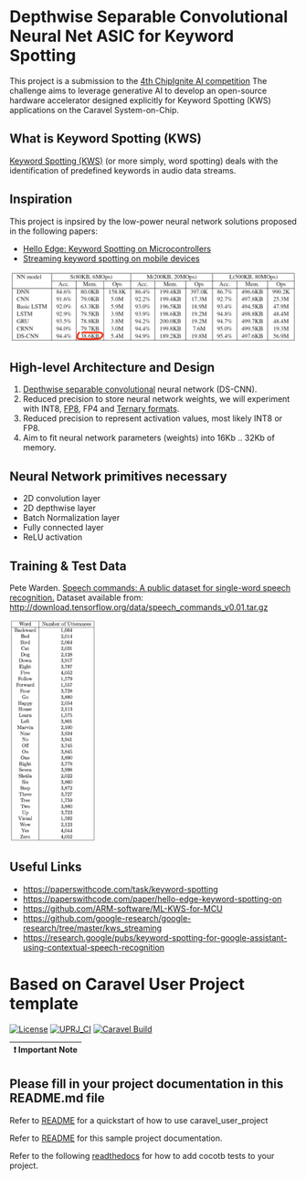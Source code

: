 # Depthwise Separable Convolutional Neural Net ASIC for Keyword Spotting

This project is a submission to the [4th ChipIgnite AI competition](https://efabless.com/genai/challenges/4)
The challenge aims to leverage generative AI to develop an open-source hardware accelerator designed explicitly for Keyword Spotting (KWS) applications on the Caravel System-on-Chip.

## What is Keyword Spotting (KWS)

[Keyword Spotting (KWS)](https://en.wikipedia.org/wiki/Keyword_spotting) (or more simply, word spotting) deals with the identification of predefined keywords in audio data streams.

## Inspiration
This project is inpsired by the low-power neural network solutions proposed in the following papers:
   * [Hello Edge: Keyword Spotting on Microcontrollers](https://arxiv.org/abs/1711.07128)
   * [Streaming keyword spotting on mobile devices](https://arxiv.org/abs/2005.06720)

![Hello Edge: Keyword Spotting on Microcontrollers](docs/DSCNN.png)

## High-level Architecture and Design
1. [Depthwise separable convolutional](https://paperswithcode.com/method/depthwise-separable-convolution) neural network (DS-CNN).
2. Reduced precision to store neural network weights, we will experiment with INT8, [FP8](https://arxiv.org/abs/2209.05433), FP4 and [Ternary formats](https://arxiv.org/pdf/2402.17764.pdf).
3. Reduced precision to represent activation values, most likely INT8 or FP8.
4. Aim to fit neural network parameters (weights) into 16Kb .. 32Kb of memory.

## Neural Network primitives necessary
* 2D convolution layer
* 2D depthwise layer
* Batch Normalization layer
* Fully connected layer
* ReLU activation

## Training & Test Data

Pete Warden. [Speech commands: A public dataset for single-word speech recognition.](http://arxiv.org/abs/1804.03209)
Dataset available from: http://download.tensorflow.org/data/speech_commands_v0.01.tar.gz

<p align="left" width="100%">
    <img width="30%" src="./docs/SpeechCommands.png">
</p>

## Useful Links
* https://paperswithcode.com/task/keyword-spotting
* https://paperswithcode.com/paper/hello-edge-keyword-spotting-on
* https://github.com/ARM-software/ML-KWS-for-MCU
* https://github.com/google-research/google-research/tree/master/kws_streaming
* https://research.google/pubs/keyword-spotting-for-google-assistant-using-contextual-speech-recognition


# Based on Caravel User Project template

[![License](https://img.shields.io/badge/License-Apache%202.0-blue.svg)](https://opensource.org/licenses/Apache-2.0) [![UPRJ_CI](https://github.com/efabless/caravel_project_example/actions/workflows/user_project_ci.yml/badge.svg)](https://github.com/efabless/caravel_project_example/actions/workflows/user_project_ci.yml) [![Caravel Build](https://github.com/efabless/caravel_project_example/actions/workflows/caravel_build.yml/badge.svg)](https://github.com/efabless/caravel_project_example/actions/workflows/caravel_build.yml)

| :exclamation: Important Note            |
|-----------------------------------------|

## Please fill in your project documentation in this README.md file 

Refer to [README](docs/source/index.rst#section-quickstart) for a quickstart of how to use caravel_user_project

Refer to [README](docs/source/index.rst) for this sample project documentation. 

Refer to the following [readthedocs](https://caravel-sim-infrastructure.readthedocs.io/en/latest/index.html) for how to add cocotb tests to your project. 
